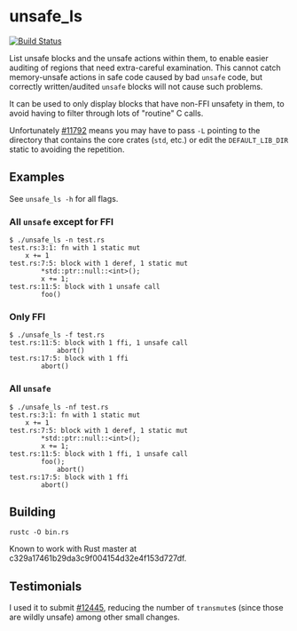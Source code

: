 # unsafe_ls

[![Build Status](https://travis-ci.org/huonw/unsafe_ls.png)](https://travis-ci.org/huonw/unsafe_ls)

List unsafe blocks and the unsafe actions within them, to enable
easier auditing of regions that need extra-careful examination. This
cannot catch memory-unsafe actions in safe code caused by bad `unsafe`
code, but correctly written/audited `unsafe` blocks will not cause
such problems.

It can be used to only display blocks that have non-FFI unsafety in
them, to avoid having to filter through lots of "routine" C calls.


Unfortunately [#11792](https://github.com/mozilla/rust/issues/11792)
means you may have to pass `-L` pointing to the directory that
contains the core crates (`std`, etc.) or edit the `DEFAULT_LIB_DIR`
static to avoiding the repetition.

## Examples

See `unsafe_ls -h` for all flags.

### All `unsafe` except for FFI

    $ ./unsafe_ls -n test.rs
    test.rs:3:1: fn with 1 static mut
        x += 1
    test.rs:7:5: block with 1 deref, 1 static mut
            *std::ptr::null::<int>();
            x += 1;
    test.rs:11:5: block with 1 unsafe call
            foo()

### Only FFI

    $ ./unsafe_ls -f test.rs
    test.rs:11:5: block with 1 ffi, 1 unsafe call
                abort()
    test.rs:17:5: block with 1 ffi
            abort()

### All `unsafe`

    $ ./unsafe_ls -nf test.rs
    test.rs:3:1: fn with 1 static mut
        x += 1
    test.rs:7:5: block with 1 deref, 1 static mut
            *std::ptr::null::<int>();
            x += 1;
    test.rs:11:5: block with 1 ffi, 1 unsafe call
            foo();
                abort()
    test.rs:17:5: block with 1 ffi
            abort()


## Building

    rustc -O bin.rs

Known to work with Rust master at
c329a17461b29da3c9f004154d32e4f153d727df.

## Testimonials

I used it to submit
[#12445](https://github.com/mozilla/rust/pull/12445), reducing the
number of `transmute`s (since those are wildly unsafe) among other
small changes.
